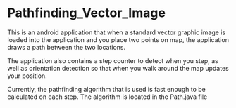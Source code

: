 Pathfinding_Vector_Image
========================

This is an android application that when a standard vector graphic image is loaded into the application and you place
two points on map, the application draws a path between the two locations. 

The application also contains a step counter to detect when you step, as well as orientation detection so that
when you walk around the map updates your position. 

Currently, the pathfinding algorithm that is used is fast enough to be calculated on each step. The algorithm is located in 
the Path.java file
